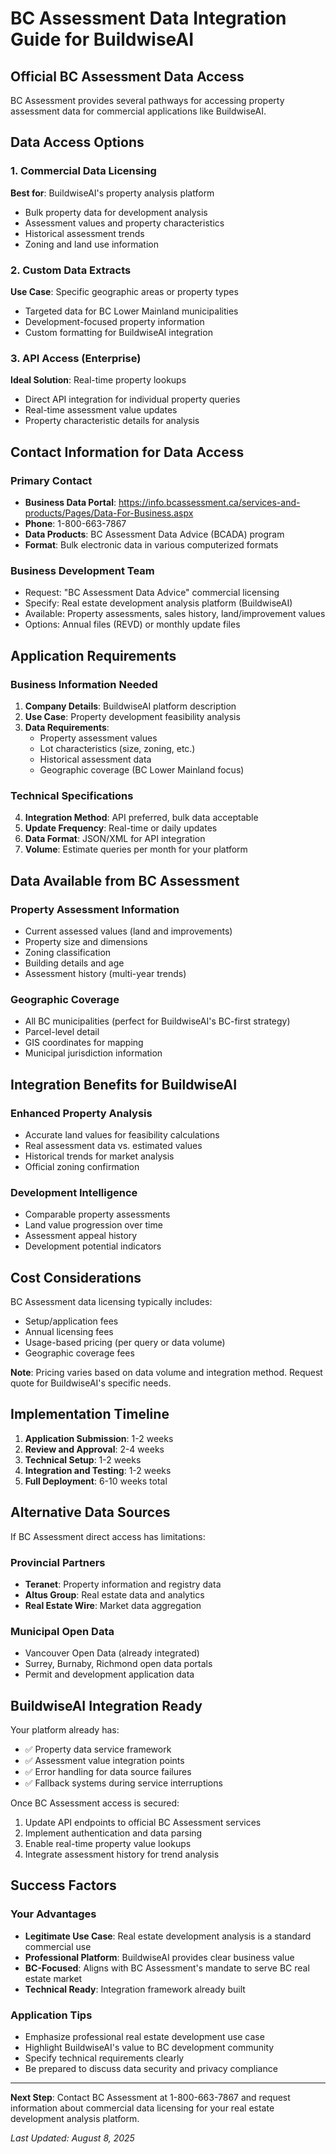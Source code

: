 # BC Assessment Data Integration Guide for BuildwiseAI

## Official BC Assessment Data Access

BC Assessment provides several pathways for accessing property assessment data for commercial applications like BuildwiseAI.

## Data Access Options

### 1. Commercial Data Licensing
**Best for**: BuildwiseAI's property analysis platform
- Bulk property data for development analysis
- Assessment values and property characteristics
- Historical assessment trends
- Zoning and land use information

### 2. Custom Data Extracts
**Use Case**: Specific geographic areas or property types
- Targeted data for BC Lower Mainland municipalities
- Development-focused property information
- Custom formatting for BuildwiseAI integration

### 3. API Access (Enterprise)
**Ideal Solution**: Real-time property lookups
- Direct API integration for individual property queries
- Real-time assessment value updates
- Property characteristic details for analysis

## Contact Information for Data Access

### Primary Contact  
- **Business Data Portal**: https://info.bcassessment.ca/services-and-products/Pages/Data-For-Business.aspx
- **Phone**: 1-800-663-7867
- **Data Products**: BC Assessment Data Advice (BCADA) program
- **Format**: Bulk electronic data in various computerized formats

### Business Development Team
- Request: "BC Assessment Data Advice" commercial licensing
- Specify: Real estate development analysis platform (BuildwiseAI)
- Available: Property assessments, sales history, land/improvement values
- Options: Annual files (REVD) or monthly update files

## Application Requirements

### Business Information Needed
1. **Company Details**: BuildwiseAI platform description
2. **Use Case**: Property development feasibility analysis
3. **Data Requirements**: 
   - Property assessment values
   - Lot characteristics (size, zoning, etc.)
   - Historical assessment data
   - Geographic coverage (BC Lower Mainland focus)

### Technical Specifications
4. **Integration Method**: API preferred, bulk data acceptable
5. **Update Frequency**: Real-time or daily updates
6. **Data Format**: JSON/XML for API integration
7. **Volume**: Estimate queries per month for your platform

## Data Available from BC Assessment

### Property Assessment Information
- Current assessed values (land and improvements)
- Property size and dimensions
- Zoning classification
- Building details and age
- Assessment history (multi-year trends)

### Geographic Coverage
- All BC municipalities (perfect for BuildwiseAI's BC-first strategy)
- Parcel-level detail
- GIS coordinates for mapping
- Municipal jurisdiction information

## Integration Benefits for BuildwiseAI

### Enhanced Property Analysis
- Accurate land values for feasibility calculations
- Real assessment data vs. estimated values
- Historical trends for market analysis
- Official zoning confirmation

### Development Intelligence
- Comparable property assessments
- Land value progression over time
- Assessment appeal history
- Development potential indicators

## Cost Considerations

BC Assessment data licensing typically includes:
- Setup/application fees
- Annual licensing fees
- Usage-based pricing (per query or data volume)
- Geographic coverage fees

**Note**: Pricing varies based on data volume and integration method. Request quote for BuildwiseAI's specific needs.

## Implementation Timeline

1. **Application Submission**: 1-2 weeks
2. **Review and Approval**: 2-4 weeks
3. **Technical Setup**: 1-2 weeks
4. **Integration and Testing**: 1-2 weeks
5. **Full Deployment**: 6-10 weeks total

## Alternative Data Sources

If BC Assessment direct access has limitations:

### Provincial Partners
- **Teranet**: Property information and registry data
- **Altus Group**: Real estate data and analytics
- **Real Estate Wire**: Market data aggregation

### Municipal Open Data
- Vancouver Open Data (already integrated)
- Surrey, Burnaby, Richmond open data portals
- Permit and development application data

## BuildwiseAI Integration Ready

Your platform already has:
- ✅ Property data service framework
- ✅ Assessment value integration points
- ✅ Error handling for data source failures
- ✅ Fallback systems during service interruptions

Once BC Assessment access is secured:
1. Update API endpoints to official BC Assessment services
2. Implement authentication and data parsing
3. Enable real-time property value lookups
4. Integrate assessment history for trend analysis

## Success Factors

### Your Advantages
- **Legitimate Use Case**: Real estate development analysis is a standard commercial use
- **Professional Platform**: BuildwiseAI provides clear business value
- **BC-Focused**: Aligns with BC Assessment's mandate to serve BC real estate market
- **Technical Ready**: Integration framework already built

### Application Tips
- Emphasize professional real estate development use case
- Highlight BuildwiseAI's value to BC development community
- Specify technical requirements clearly
- Be prepared to discuss data security and privacy compliance

---

**Next Step**: Contact BC Assessment at 1-800-663-7867 and request information about commercial data licensing for your real estate development analysis platform.

*Last Updated: August 8, 2025*